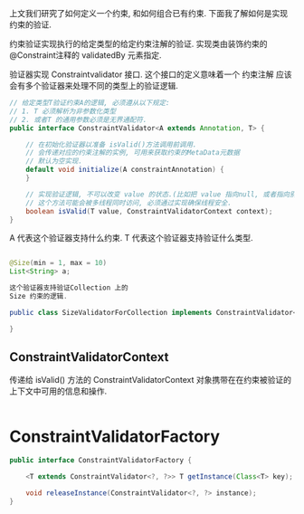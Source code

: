 上文我们研究了如何定义一个约束, 和如何组合已有约束.
下面我了解如何是实现约束的验证.

约束验证实现执行的给定类型的给定约束注解的验证.
实现类由装饰约束的@Constraint注释的 validatedBy 元素指定.

验证器实现 Constraintvalidator 接口.
这个接口的定义意味着一个 约束注解 应该会有多个验证器来处理不同的类型上的验证逻辑.

```java
// 给定类型T验证约束A的逻辑, 必须遵从以下规定:
// 1. T 必须解析为非参数化类型
// 2. 或者T 的通用参数必须是无界通配符.
public interface ConstraintValidator<A extends Annotation, T> {

    // 在初始化验证器以准备 isValid()方法调用前调用.
    // 会传递对应的约束注解的实例, 可用来获取约束的MetaData元数据
    // 默认为空实现.
    default void initialize(A constraintAnnotation) {
    }

    // 实现验证逻辑, 不可以改变 value 的状态.(比如把 value 指向null, 或者指向别的东西)
    // 这个方法可能会被多线程同时访问, 必须通过实现确保线程安全.
    boolean isValid(T value, ConstraintValidatorContext context);
}
```

A 代表这个验证器支持什么约束.
T 代表这个验证器支持验证什么类型.

```java

@Size(min = 1, max = 10)
List<String> a;

这个验证器支持验证Collection 上的
Size 约束的逻辑.

public class SizeValidatorForCollection implements ConstraintValidator<Size, Collection> {

}
```

## ConstraintValidatorContext

传递给 isValid() 方法的 ConstraintValidatorContext 对象携带在在约束被验证的上下文中可用的信息和操作.

```java
```

# ConstraintValidatorFactory

```java
public interface ConstraintValidatorFactory {

    <T extends ConstraintValidator<?, ?>> T getInstance(Class<T> key);

    void releaseInstance(ConstraintValidator<?, ?> instance);
}
```
